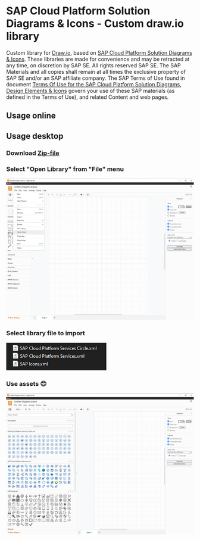 # SAP Cloud Platform Solution Diagrams &amp; Icons - Custom draw.io library

Custom library for [Draw.io](https://app.diagrams.net/), based on [SAP Cloud Platform Solution Diagrams & Icons](https://wiki.scn.sap.com/wiki/pages/viewpage.action?pageId=477829554). These libraries are made for convenience and may be retracted at any time, on discretion by SAP SE. All rights reserved SAP SE. The SAP Materials and all copies shall remain at all times the exclusive property of SAP SE
and/or an SAP affiliate company. The SAP Terms of Use found in document [Terms Of Use for the SAP Cloud Platform Solution Diagrams, Design Elements & Icons](https://d.dam.sap.com/a/nXJJmw/SAP%20Cloud%20Platform%20Diagrams%20and%20Icons%20Terms%20of%20Use.pdf) govern your use of these SAP materials (as defined in the Terms of Use), and related Content and web pages.

## Usage online

## Usage desktop

### Download [Zip-file](SCP_Diagram_icons_Drawio_library.zip)
### Select "Open Library" from "File" menu
![File menu](img/open_library.png) 
### Select library file to import
![Library files](img/files.png)
### Use assets 😊
![Loaded assets](img/loaded.png)